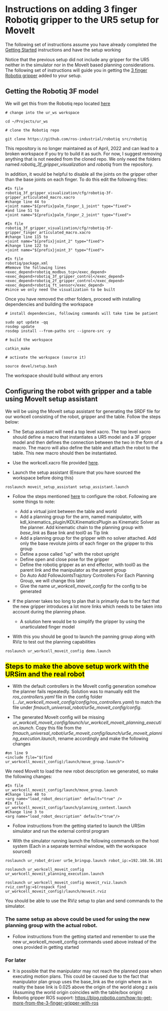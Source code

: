 # Instructions on adding 3 finger Robotiq gripper to the UR5 setup for MoveIt

The following set of instructions assume you have already completed the [Getting Started](https://github.com/BijoSebastian/UR5/blob/main/Docs/Getting%20started.md) instructions and have the setup working

Notice that the previous setup did not include any gripper for the UR5 neither in the simulator nor in the MoveIt based planning considerations. The following set of instructions will guide you in getting the [3 finger Robotiq gripper](https://robotiq.com/products/3-finger-adaptive-robot-gripper) added to your setup.

## Getting the Robotiq 3F model

We will get this from the Robotiq repo located [here](https://github.com/ros-industrial/robotiq)

```
# change into the ur_ws workspace

cd ~/Projects/ur_ws

# clone the Robotiq repo 

git clone https://github.com/ros-industrial/robotiq src/robotiq
```
This repository is no longer maintained as of April, 2022 and can lead to a broken workspace if you try to build it as such. For now, I suggest removing anything that is not needed from the cloned repo. We only need the folders named _robotiq_3f_gripper_visualization_ and _robotiq_ from the repository.

In addition, it would be helpful to disable all the joints on the gripper other than the base joints on each finger. To do this edit the following files:

```
#In file
robotiq_3f_gripper_visualization/cfg/robotiq-3f-gripper_articulated_macro.xacro
#change line 44 to
<joint name="${prefix}palm_finger_1_joint" type="fixed">
#and line 51 to 
<joint name="${prefix}palm_finger_2_joint" type="fixed">

#In file
robotiq_3f_gripper_visualization/cfg/robotiq-3f-gripper_finger_articulated_macro.xacro
#change line 115 to 
<joint name="${prefix}joint_2" type="fixed">
#change line 122 to
<joint name="${prefix}joint_3" type="fixed">

#In file 
robotiq/package.xml
#Remove the following lines
<exec_depend>robotiq_modbus_tcp</exec_depend>
<exec_depend>robotiq_3f_gripper_control</exec_depend>
<exec_depend>robotiq_2f_gripper_control</exec_depend>
<exec_depend>robotiq_ft_sensor</exec_depend>
#since we only need the visualization to be built
```

Once you have removed the other folders, proceed with installing dependencies and building the workspace

```
# install dependencies, following commands will take time be patient

sudo apt update -qq
rosdep update
rosdep install --from-paths src --ignore-src -y

# build the workspace

catkin_make

# activate the workspace (source it)

source devel/setup.bash
```
The workspace should build without any errors

## Configuring the robot with gripper and a table using MoveIt setup assistant 

We will be using the MoveIt setup assistant for generating the SRDF file for our workcell consisting of the robot, gripper and the table. Follow the steps below:

- The Setup assistant will need a top level xacro. The top level xacro should define a macro that instantiates a UR5 model and a 3F gripper model and then defines the connection between the two in the form of a macro. The macro will also define the table and attach the robot to the table. This new macro should then be instantiated. 

- Use the workcell.xacro file provided [here](https://github.com/BijoSebastian/UR5/blob/main/description/workcell.xacro). 

- Launch the setup assistant (Ensure that you have sourced the workspace before doing this)
```
roslaunch moveit_setup_assistant setup_assistant.launch
```
- Follow the steps mentioned [here](https://ros-planning.github.io/moveit_tutorials/doc/setup_assistant/setup_assistant_tutorial.html) to configure the robot. Following are some things to note:

    - Add a virtual joint between the table and world
    - Add a planning group for the arm, named manipulator, with kdl_kinematics_plugin/KDLKinematicsPlugin as Kinematic Solver as the planner. Add kinematic chain to the planning group with *base_link* as Base link and tool0 as Tip link
    - Add a planning group for the gripper with no solver attached. Add only the base revolute joints of each finger on the gripper to this group
    - Define a pose called "up" with the robot upright
    - Define open and close pose for the gripper
    - Define the robotiq gripper as an end effector, with tool0 as the parent link and the manipulator as the parent group
    - Do Auto Add FollowJointsTrajctory Controllers For Each Planning Group, we will change this later
    - Give the name *ur_workcell_moveit_config* for the config to be generated

- If the planner takes too long to plan that is primarily due to the fact that the new gripper introduces a lot more links which needs to be taken into account during the planning phase.

    - A solution here would be to simplify the gripper by using the unarticulated finger model 
    
- With this you should be good to launch the panning group along with RViz to test out the planning capabilities

```
roslaunch ur_workcell_moveit_config demo.launch
```

## <mark> Steps to make the above setup work with the URSim and the real robot </mark>

- With the default controllers in the MoveIt config generation somehow the planner fails repeatedly. Solution was to manually edit the *ros_controllers.yaml* file in the config folder (*.../ur_workcell_moveit_config/config/ros_controllers.yaml*) to match the file under *fmauch_universal_robot/ur5e_moveit_config/config*. 

- The generated MoveIt config will be missing *ur_workcell_moveit_config/launch/ur_workcell_moveit_planning_execution.launch*. Copy this file from the *fmauch_universal_robot/ur5e_moveit_config/launch/ur5e_moveit_planning_execution.launch*, rename accordingly and make the following changes
```
#on line 9
<include file="$(find ur_workcell_moveit_config)/launch/move_group.launch">
```
 We need MoveIt to load the new robot description we generated, so make the following changes:
 ```
 #In file
 ur_workcell_moveit_config/launch/move_group.launch
 #Change line 40 to 
 <arg name="load_robot_description" default="true" />
 #In file 
 ur_workcell_moveit_config/launch/planning_context.launch
 #Change line 3 to 
 <arg name="load_robot_description" default="true"/> 
 ```
 
- Follow instructions from the getting started to launch the URSim simulator and run the external control program

- With the simulator running launch the following commands on the host system (Each in a separate terminal window, with the workspace sourced)
```
roslaunch ur_robot_driver ur5e_bringup.launch robot_ip:=192.168.56.101

roslaunch ur_workcell_moveit_config ur_workcell_moveit_planning_execution.launch 

roslaunch ur_workcell_moveit_config moveit_rviz.launch rviz_config:=$(rospack find ur_workcell_moveit_config)/launch/moveit.rviz
```

You should be able to use the RViz setup to plan and send commands to the simulator.
 
### The same setup as above could be used for using the new planning group with the actual robot. 

- Follow instructions from the getting started and remember to use the new ur_workcell_moveit_config commands used above instead of the ones provided in  getting started

### For later

- It is possible that the manipulator may not reach the planned pose when executing motion plans. This could be caused due to the fact that manipulator plan group uses the base_link as the origin where as in reality the base link is 0.025 above the origin of the world along z axis (Assuming the world origin coincides with the table/box origin)
-  Robotiq gripper ROS support: https://blog.robotiq.com/how-to-get-more-from-the-3-finger-gripper-with-ros
